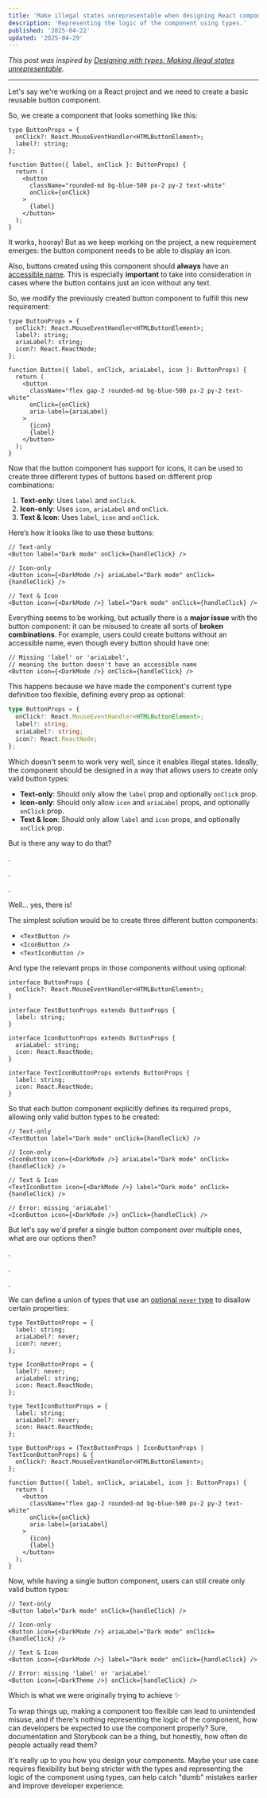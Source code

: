 ```yaml
---
title: 'Make illegal states unrepresentable when designing React components'
description: 'Representing the logic of the component using types.'
published: '2025-04-22'
updated: '2025-04-29'
---
```


_This post was inspired by [Designing with types: Making illegal states unrepresentable](https://fsharpforfunandprofit.com/posts/designing-with-types-making-illegal-states-unrepresentable/)._

---

Let's say we're working on a React project and we need to create a basic reusable button component.

So, we create a component that looks something like this:

```tsx
type ButtonProps = {
  onClick?: React.MouseEventHandler<HTMLButtonElement>;
  label?: string;
};

function Button({ label, onClick }: ButtonProps) {
  return (
    <button
      className="rounded-md bg-blue-500 px-2 py-2 text-white"
      onClick={onClick}
    >
      {label}
    </button>
  );
}
```

It works, hooray! But as we keep working on the project, a new requirement emerges: the button component needs to be able to display an icon.

Also, buttons created using this component should **always** have an [accessible name](https://developer.mozilla.org/en-US/docs/Glossary/Accessible_name). This is especially **important** to take into consideration in cases where the button contains just an icon without any text.

So, we modify the previously created button component to fulfill this new requirement:

```tsx
type ButtonProps = {
  onClick?: React.MouseEventHandler<HTMLButtonElement>;
  label?: string;
  ariaLabel?: string;
  icon?: React.ReactNode;
};

function Button({ label, onClick, ariaLabel, icon }: ButtonProps) {
  return (
    <button
      className="flex gap-2 rounded-md bg-blue-500 px-2 py-2 text-white"
      onClick={onClick}
      aria-label={ariaLabel}
    >
      {icon}
      {label}
    </button>
  );
}
```

Now that the button component has support for icons, it can be used to create three different types of buttons based on different prop combinations:

1. **Text-only**: Uses `label` and `onClick`.
2. **Icon-only**: Uses `icon`, `ariaLabel` and `onClick`.
3. **Text & Icon**: Uses `label`, `icon` and `onClick`.

Here’s how it looks like to use these buttons:

```tsx
// Text-only
<Button label="Dark mode" onClick={handleClick} />

// Icon-only
<Button icon={<DarkMode />} ariaLabel="Dark mode" onClick={handleClick} />

// Text & Icon
<Button icon={<DarkMode />} label="Dark mode" onClick={handleClick} />
```

Everything seems to be working, but actually there is a **major issue** with the button component: it can be misused to create all sorts of **broken combinations**. For example, users could create buttons without an accessible name, even though every button should have one:

```tsx
// Missing 'label' or 'ariaLabel',
// meaning the button doesn't have an accessible name
<Button icon={<DarkMode />} onClick={handleClick} />
```

This happens because we have made the component's current type definition too flexible, defining every prop as optional:

```ts
type ButtonProps = {
  onClick?: React.MouseEventHandler<HTMLButtonElement>;
  label?: string;
  ariaLabel?: string;
  icon?: React.ReactNode;
};
```

Which doesn't seem to work very well, since it enables illegal states. Ideally, the component should be designed in a way that allows users to create only valid button types:

- **Text-only**: Should only allow the `label` prop and optionally `onClick` prop.
- **Icon-only**: Should only allow `icon` and `ariaLabel` props, and optionally `onClick` prop.
- **Text & Icon**: Should only allow `label` and `icon` props, and optionally `onClick` prop.

But is there any way to do that?

.

.

.

Well... yes, there is!

The simplest solution would be to create three different button components:

- `<TextButton />`
- `<IconButton />`
- `<TextIconButton />`

And type the relevant props in those components without using optional:

```tsx
interface ButtonProps {
  onClick?: React.MouseEventHandler<HTMLButtonElement>;
}

interface TextButtonProps extends ButtonProps {
  label: string;
}

interface IconButtonProps extends ButtonProps {
  ariaLabel: string;
  icon: React.ReactNode;
}

interface TextIconButtonProps extends ButtonProps {
  label: string;
  icon: React.ReactNode;
}
```

So that each button component explicitly defines its required props, allowing only valid button types to be created:

```tsx
// Text-only
<TextButton label="Dark mode" onClick={handleClick} />

// Icon-only
<IconButton icon={<DarkMode />} ariaLabel="Dark mode" onClick={handleClick} />

// Text & Icon
<TextIconButton icon={<DarkMode />} label="Dark mode" onClick={handleClick} />

// Error: missing 'ariaLabel'
<IconButton icon={<DarkMode />} onClick={handleClick} />
```

But let's say we'd prefer a single button component over multiple ones, what are our options then?

.

.

.

We can define a union of types that use an [optional `never` type](https://effectivetypescript.com/2021/11/11/optional-never/) to disallow certain properties:

```tsx {3, 4, 8, 15}
type TextButtonProps = {
  label: string;
  ariaLabel?: never;
  icon?: never;
};

type IconButtonProps = {
  label?: never;
  ariaLabel: string;
  icon: React.ReactNode;
};

type TextIconButtonProps = {
  label: string;
  ariaLabel?: never;
  icon: React.ReactNode;
};

type ButtonProps = (TextButtonProps | IconButtonProps | TextIconButtonProps) & {
  onClick?: React.MouseEventHandler<HTMLButtonElement>;
};

function Button({ label, onClick, ariaLabel, icon }: ButtonProps) {
  return (
    <button
      className="flex gap-2 rounded-md bg-blue-500 px-2 py-2 text-white"
      onClick={onClick}
      aria-label={ariaLabel}
    >
      {icon}
      {label}
    </button>
  );
}
```

Now, while having a single button component, users can still create only valid button types:

```tsx
// Text-only
<Button label="Dark mode" onClick={handleClick} />

// Icon-only
<Button icon={<DarkMode />} ariaLabel="Dark mode" onClick={handleClick} />

// Text & Icon
<Button icon={<DarkMode />} label="Dark mode" onClick={handleClick} />

// Error: missing 'label' or 'ariaLabel'
<Button icon={<DarkTheme />} onClick={handleClick} />
```

Which is what we were originally trying to achieve ✨

To wrap things up, making a component too flexible can lead to unintended misuse, and if there's nothing representing the logic of the component, how can developers be expected to use the component properly? Sure, documentation and Storybook can be a thing, but honestly, how often do people actually read them?

It's really up to you how you design your components. Maybe your use case requires flexibility but being stricter with the types and representing the logic of the component using types, can help catch "dumb" mistakes earlier and improve developer experience.
